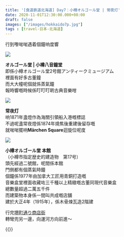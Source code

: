 ```yaml
---
title: '[食道鉄道北海道] Day7：小樽オルゴール堂 | 常夜灯'
date: 2020-11-01T12:30:00.000+08:00
draft: false
images: ["/images/hokkaido7p.jpg"]
tags : [travel-日本-北海道]
---
```


行到嚟啱啱遇着個鐘响度響  

![](/images/hokkaido7p0.jpg)

**オルゴール堂 | 小樽八音鐘堂**  
即係小樽オルゴール堂2号館アンティークミュージアム  
裡面有好多古董鐘   
而大大幢呢個就係蒸氣鐘  
報時響嘅時候係叮叮叮啲古典音樂咁  
 
![](/images/hokkaido7p.jpg)

**常夜灯**  
响1871年盞燈作為海關引領船入港嘅標誌  
不過呢盞常夜燈係1874年燒焦後重建後留存嘅  
就啱啱擺响**Märchen Square**迴旋位呢度  

![](/images/hokkaido7p1.jpg)

**小樽オルゴール堂 本館**  
（小樽市指定歴史的建造物　第17号）  
頭先經過二號館，呢間係本館  
門側都有個蒸氣時鐘  
個鐘係1977年由加拿大工匠用青銅打造嘅  
音樂盒堂裡面收藏咗三千種以上精緻嘅古董同現代音樂盒  
總數量超過二萬五千件  
而建築物本身係一間叫共成嘅店舖  
建於大正4年（1915年），係木骨煉瓦造2階建  

行完[堺町通り商店街](https://hidie.net/hokkaido7n/)  
轉彎兜另一邊，向運河方向前進～  
  
  
{{<hokkaido>}}
